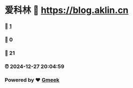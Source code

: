 # 爱科林 :link: https://blog.aklin.cn 
### :page_facing_up: [1](https://blog.aklin.cn/tag.html) 
### :speech_balloon: 0 
### :hibiscus: 21 
### :alarm_clock: 2024-12-27 20:04:59 
### Powered by :heart: [Gmeek](https://github.com/Meekdai/Gmeek)
